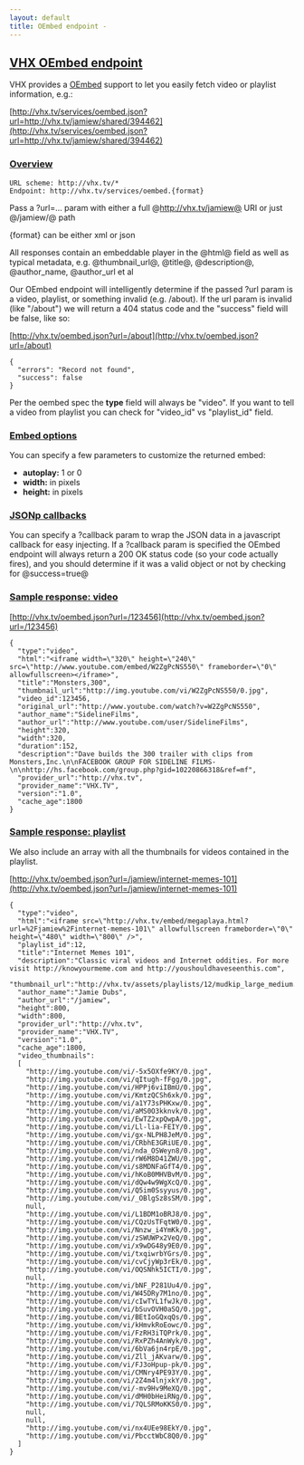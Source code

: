 ```yaml
---
layout: default
title: OEmbed endpoint -
---
```


## [VHX OEmbed endpoint](/oembed.html)

VHX provides a [OEmbed](http://oembed.com/) support to let you easily fetch video or playlist information, e.g.:

[http://vhx.tv/services/oembed.json?url=http://vhx.tv/jamiew/shared/394462](http://vhx.tv/services/oembed.json?url=http://vhx.tv/jamiew/shared/394462)

### [Overview](#overview)

    URL scheme: http://vhx.tv/*
    Endpoint: http://vhx.tv/services/oembed.{format}

Pass a ?url=... param with either a full @http://vhx.tv/jamiew@ URI or just @/jamiew/@ path

{format} can be either xml or json

All responses contain an embeddable player in the @html@ field as well as typical metadata, e.g. @thumbnail_url@, @title@, @description@, @author_name, @author_url et al

Our OEmbed endpoint will intelligently determine if the passed ?url param is a video, playlist, or something invalid (e.g. /about). If the url param is invalid (like "/about") we will return a 404 status code and the "success" field will be false, like so:

[http://vhx.tv/oembed.json?url=/about](http://vhx.tv/oembed.json?url=/about)

    {
      "errors": "Record not found",
      "success": false
    }

Per the oembed spec the **type** field will always be "video". If you want to tell a video from playlist you can check for "video_id" vs "playlist_id" field.

### [Embed options](#embed_options)

You can specify a few parameters to customize the returned embed:

* **autoplay:** 1 or 0
* **width:** in pixels
* **height:** in pixels


### [JSONp callbacks](#jsonp_callbacks)

You can specify a ?callback param to wrap the JSON data in a javascript callback for easy injecting. If a ?callback param is specified the OEmbed endpoint will
always return a 200 OK status code (so your code actually fires), and you should determine if it was a valid object or not by checking for @success=true@


### [Sample response: video](#sample_response_video)

[http://vhx.tv/oembed.json?url=/123456](http://vhx.tv/oembed.json?url=/123456)

    {
      "type":"video",
      "html":"<iframe width=\"320\" height=\"240\" src=\"http://www.youtube.com/embed/W2ZgPcNS550\" frameborder=\"0\" allowfullscreen></iframe>",
      "title":"Monsters,300",
      "thumbnail_url":"http://img.youtube.com/vi/W2ZgPcNS550/0.jpg",
      "video_id":123456,
      "original_url":"http://www.youtube.com/watch?v=W2ZgPcNS550",
      "author_name":"SidelineFilms",
      "author_url":"http://www.youtube.com/user/SidelineFilms",
      "height":320,
      "width":320,
      "duration":152,
      "description":"Dave builds the 300 trailer with clips from Monsters,Inc.\n\nFACEBOOK GROUP FOR SIDELINE FILMS-\n\nhttp://hs.facebook.com/group.php?gid=10220866318&ref=mf",
      "provider_url":"http://vhx.tv",
      "provider_name":"VHX.TV",
      "version":"1.0",
      "cache_age":1800
    }


### [Sample response: playlist](#sample_response_playlist)

We also include an array with all the thumbnails for videos contained in the playlist.

[http://vhx.tv/oembed.json?url=/jamiew/internet-memes-101](http://vhx.tv/oembed.json?url=/jamiew/internet-memes-101)

    {
      "type":"video",
      "html":"<iframe src=\"http://vhx.tv/embed/megaplaya.html?url=%2Fjamiew%2Finternet-memes-101\" allowfullscreen frameborder=\"0\" height=\"480\" width=\"800\" />",
      "playlist_id":12,
      "title":"Internet Memes 101",
      "description":"Classic viral videos and Internet oddities. For more visit http://knowyourmeme.com and http://youshouldhaveseenthis.com",
      "thumbnail_url":"http://vhx.tv/assets/playlists/12/mudkip_large_medium.png",
      "author_name":"Jamie Dubs",
      "author_url":"/jamiew",
      "height":800,
      "width":800,
      "provider_url":"http://vhx.tv",
      "provider_name":"VHX.TV",
      "version":"1.0",
      "cache_age":1800,
      "video_thumbnails":
      [
        "http://img.youtube.com/vi/-5x5OXfe9KY/0.jpg",
        "http://img.youtube.com/vi/qItugh-fFgg/0.jpg",
        "http://img.youtube.com/vi/HPPj6viIBmU/0.jpg",
        "http://img.youtube.com/vi/KmtzQCSh6xk/0.jpg",
        "http://img.youtube.com/vi/a1Y73sPHKxw/0.jpg",
        "http://img.youtube.com/vi/aMS0O3kknvk/0.jpg",
        "http://img.youtube.com/vi/EwTZ2xpQwpA/0.jpg",
        "http://img.youtube.com/vi/Ll-lia-FEIY/0.jpg",
        "http://img.youtube.com/vi/gx-NLPH8JeM/0.jpg",
        "http://img.youtube.com/vi/CRbhE3GRiUE/0.jpg",
        "http://img.youtube.com/vi/nda_OSWeyn8/0.jpg",
        "http://img.youtube.com/vi/rW6M8D41ZWU/0.jpg",
        "http://img.youtube.com/vi/s8MDNFaGfT4/0.jpg",
        "http://img.youtube.com/vi/hKoB0MHVBvM/0.jpg",
        "http://img.youtube.com/vi/dQw4w9WgXcQ/0.jpg",
        "http://img.youtube.com/vi/Q5im0Ssyyus/0.jpg",
        "http://img.youtube.com/vi/_OBlgSz8sSM/0.jpg",
        null,
        "http://img.youtube.com/vi/L1BDM1oBRJ8/0.jpg",
        "http://img.youtube.com/vi/CQzUsTFqtW0/0.jpg",
        "http://img.youtube.com/vi/Nnzw_i4YmKk/0.jpg",
        "http://img.youtube.com/vi/zSWUWPx2VeQ/0.jpg",
        "http://img.youtube.com/vi/x9wDG48y9E0/0.jpg",
        "http://img.youtube.com/vi/txqiwrbYGrs/0.jpg",
        "http://img.youtube.com/vi/cvCjyWp3rEk/0.jpg",
        "http://img.youtube.com/vi/OQSNhk5ICTI/0.jpg",
        null,
        "http://img.youtube.com/vi/bNF_P281Uu4/0.jpg",
        "http://img.youtube.com/vi/W45DRy7M1no/0.jpg",
        "http://img.youtube.com/vi/cIwTYL1fwJk/0.jpg",
        "http://img.youtube.com/vi/bSuvOVH0aSQ/0.jpg",
        "http://img.youtube.com/vi/BEtIoGQxqQs/0.jpg",
        "http://img.youtube.com/vi/kHmvkRoEowc/0.jpg",
        "http://img.youtube.com/vi/FzRH3iTQPrk/0.jpg",
        "http://img.youtube.com/vi/RxPZh4AnWyk/0.jpg",
        "http://img.youtube.com/vi/6bVa6jn4rpE/0.jpg",
        "http://img.youtube.com/vi/Zll_jAKvarw/0.jpg",
        "http://img.youtube.com/vi/FJ3oHpup-pk/0.jpg",
        "http://img.youtube.com/vi/CMNry4PE93Y/0.jpg",
        "http://img.youtube.com/vi/2Z4m4lnjxkY/0.jpg",
        "http://img.youtube.com/vi/-mv9Hv9MeXQ/0.jpg",
        "http://img.youtube.com/vi/dMH0bHeiRNg/0.jpg",
        "http://img.youtube.com/vi/7QLSRMoKKS0/0.jpg",
        null,
        null,
        "http://img.youtube.com/vi/nx4UEe98EkY/0.jpg",
        "http://img.youtube.com/vi/PbcctWbC8Q0/0.jpg"
      ]
    }
